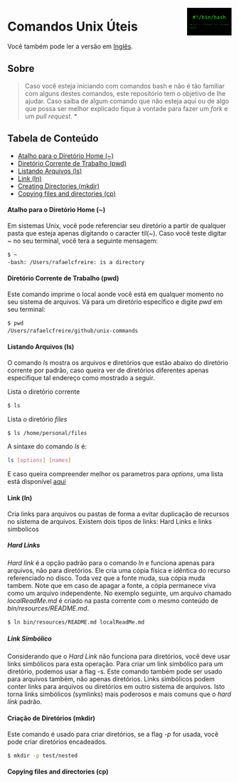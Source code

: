 <img
  src="../img/bash-shellshock.png"
  width="100"
  align="right"
/>

# Comandos Unix Úteis
Você também pode ler a versão em [Inglês](../README.md).

## Sobre
> Caso você esteja iniciando com comandos bash e não é tão familiar com alguns destes comandos, este repositório tem o objetivo de lhe ajudar. Caso saiba de algum comando que não esteja aqui ou de algo que possa ser melhor explicado fique à vontade para fazer um <i>fork</i> e um <i>pull request</i>. *

## Tabela de Conteúdo
* [Atalho para o Diretório Home (~)](#atalho-para-o-diretório-home)
* [Diretório Corrente de Trabalho (pwd)](#diretório-corrente-de-trabalho)
* [Listando Arquivos (ls)](#listando-arquivos)
* [Link (ln)](#link)
* [Creating Directories (mkdir)](#creating-directories-mkdir)
* [Copying files and directories (cp)](#copying-files-and-directories-cp)


#### Atalho para o Diretório Home (~)
Em sistemas Unix, você pode referenciar seu diretório a partir de qualquer pasta que esteja apenas digitando o caracter til(~). Caso você teste digitar ~ no seu terminal, você terá a seguinte mensagem:

```sh
$ ~
-bash: /Users/rafaelcfreire: is a directory
```

#### Diretório Corrente de Trabalho (pwd)
Este comando imprime o local aonde você está em qualquer momento no seu sistema de arquivos. Vá para um diretório específico e digite <i>pwd</i> em seu terminal:

```sh
$ pwd
/Users/rafaelcfreire/github/unix-commands
```

#### Listando Arquivos (ls)
O comando <i>ls</i> mostra os arquivos e diretórios que estão abaixo do diretório corrente por padrão, caso queira ver de diretórios diferentes apenas especifique tal endereço como mostrado a seguir.

Lista o diretório corrente
```sh
$ ls
```

Lista o diretório <i>files</i>
```sh
$ ls /home/personal/files
```

A sintaxe do comando <i>ls</i> é:
```sh
ls [options] [names]
```

E caso queira compreender melhor os parametros para <i>options</i>, uma lista está disponível [aqui](http://www.techonthenet.com/unix/basic/ls.php)

#### Link (ln)
Cria links para arquivos ou pastas de forma a evitar duplicação de recursos no sistema de arquivos. Existem dois tipos de links: Hard Links e links simbolicos

##### Hard Links
<i>Hard link</i> é a opção padrão para o comando <i>ln</i> e funciona apenas para arquivos, não para diretórios. Ele cria uma cópia física e idêntica do recurso referenciado no disco. Toda vez que a fonte muda, sua cópia muda tambem.
Note que em caso de apagar a fonte, a cópia permanece viva como um arquivo independente. No exemplo seguinte, um arquivo chamado <i>localReadMe.md</i> é criado na pasta corrente com o mesmo conteúdo de <i>bin/resources/README.md</i>.

```sh
$ ln bin/resources/README.md localReadMe.md
```
##### Link Simbólico
Considerando que o <i>Hard Link</i> não funciona para diretórios, você deve usar links simbólicos para esta operação. Para criar um link simbólico para um diretório, podemos usar a flag -s. Este comando também pode ser usado para arquivos também, não apenas diretórios.
Links simbólicos podem conter links para arquivos ou diretórios em outro sistema de arquivos. Isto torna links simbólicos (symlinks) mais poderosos e mais comuns que o <i>hard link</i> padrão.

#### Criação de Diretórios (mkdir)
Este comando é usado para criar diretórios, se a flag <i>-p</i> for usada, você pode criar diretórios encadeados.

```sh
$ mkdir -p test/nested
```

#### Copying files and directories (cp)
